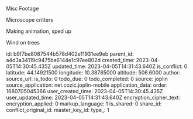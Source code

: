 Misc Footage

Microscope critters

Making animation, sped up

Wind on trees

id: b9f7be8087544b578d402e11931ee9eb
parent_id: a4d3a34119c9475ba6144e1c97ee802d
created_time: 2023-04-05T14:30:45.435Z
updated_time: 2023-04-05T14:31:43.640Z
is_conflict: 0
latitude: 44.14921500
longitude: 10.38785000
altitude: 506.6000
author: 
source_url: 
is_todo: 0
todo_due: 0
todo_completed: 0
source: joplin
source_application: net.cozic.joplin-mobile
application_data: 
order: 1680705045366
user_created_time: 2023-04-05T14:30:45.435Z
user_updated_time: 2023-04-05T14:31:43.640Z
encryption_cipher_text: 
encryption_applied: 0
markup_language: 1
is_shared: 0
share_id: 
conflict_original_id: 
master_key_id: 
type_: 1